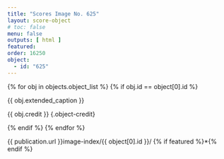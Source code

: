 ```yaml
---
title: "Scores Image No. 625"
layout: score-object
# toc: false
menu: false
outputs: [ html ]
featured: 
order: 16250
object:
  - id: "625"
---
```


{% for obj in objects.object_list %}
{% if obj.id == object[0].id %}

{{ obj.extended_caption }}

{{ obj.credit }} {.object-credit}

{% endif %}
{% endfor %}

<div class="object-credit object-url is-print-only">

{{ publication.url }}image-index/{{ object[0].id }}/ {% if featured %}*{% endif %}

</div>
